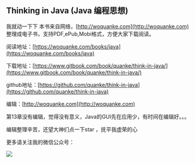 ## Thinking in Java \(Java 编程思想\)

我就动一下下
本书来自网络，[http://woquanke.com](http://woquanke.com)  整理成电子书，支持PDF,ePub,Mobi格式，方便大家下载阅读。

阅读地址：[https://woquanke.com/books/java](https://woquanke.com/books/java)

下载地址：[https://www.gitbook.com/book/quanke/think-in-java/](https://www.gitbook.com/book/quanke/think-in-java/)

github地址：[https://github.com/quanke/think-in-java](https://github.com/quanke/think-in-java)

编辑：[http://woquanke.com](http://woquanke.com)

第13章没有编辑，觉得没有意义，Java的GUI先在应用少，有时间在编辑好。。。

编辑整理辛苦，还望大神们点一下star ，抚平我虚荣的心

更多请关注我的微信公众号：

![](/assets/qrcode_for_gh_26893aa0a4ea_258.jpg)

